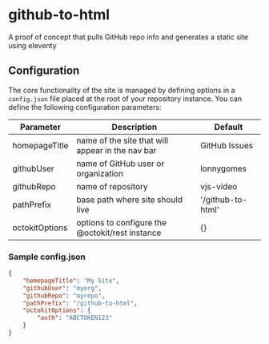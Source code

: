 # github-to-html

A proof of concept that pulls GitHub repo info and generates a static site using eleventy

## Configuration

The core functionality of the site is managed by defining options in a `config.json` file placed at the root of your repository instance. You can define the following configuration parameters:

| Parameter      | Description                                      | Default           |
| -------------- | ------------------------------------------------ | ----------------- |
| homepageTitle  | name of the site that will appear in the nav bar | GitHub Issues     |
| githubUser     | name of GitHub user or organization              | lonnygomes        |
| githubRepo     | name of repository                               | vjs-video         |
| pathPrefix     | base path where site should live                 | '/github-to-html' |
| octokitOptions | options to configure the @octokit/rest instance  | {}                |

### Sample config.json

```json
{
    "homepageTitle": "My Site",
    "githubUser": "myorg",
    "githubRepo": "myrepo",
    "pathPrefix": "/github-to-html",
    "octokitOptions": {
        "auth": "ABCTOKEN123"
    }
}
```
